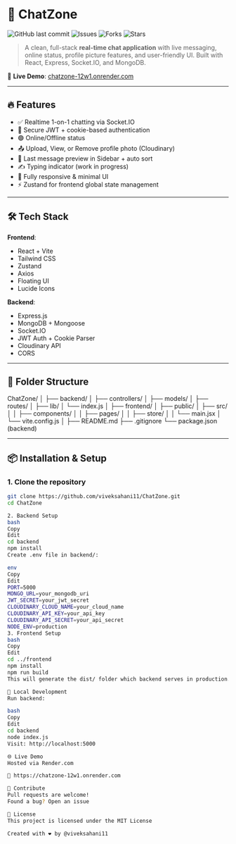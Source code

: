 # 💬 ChatZone

![GitHub last commit](https://img.shields.io/github/last-commit/viveksahani11/ChatZone?color=blue&style=flat-square)
![Issues](https://img.shields.io/github/issues/viveksahani11/ChatZone?color=orange&style=flat-square)
![Forks](https://img.shields.io/github/forks/viveksahani11/ChatZone?style=social)
![Stars](https://img.shields.io/github/stars/viveksahani11/ChatZone?style=social)

> A clean, full-stack **real-time chat application** with live messaging, online status, profile picture features, and user-friendly UI. Built with React, Express, Socket.IO, and MongoDB.

🔗 **Live Demo**: [chatzone-12w1.onrender.com](https://chatzone-12w1.onrender.com)

---

## 🔥 Features

- ✅ Realtime 1-on-1 chatting via Socket.IO  
- 🔐 Secure JWT + cookie-based authentication  
- 🟢 Online/Offline status  
- 📤 Upload, View, or Remove profile photo (Cloudinary)  
- 📩 Last message preview in Sidebar + auto sort  
- ✍️ Typing indicator (work in progress)  
- 📱 Fully responsive & minimal UI  
- ⚡ Zustand for frontend global state management  

---

## 🛠️ Tech Stack

**Frontend**:
- React + Vite
- Tailwind CSS
- Zustand
- Axios
- Floating UI
- Lucide Icons

**Backend**:
- Express.js
- MongoDB + Mongoose
- Socket.IO
- JWT Auth + Cookie Parser
- Cloudinary API
- CORS

---

## 🧩 Folder Structure

ChatZone/
│
├── backend/
│ ├── controllers/
│ ├── models/
│ ├── routes/
│ ├── lib/
│ └── index.js
│
├── frontend/
│ ├── public/
│ ├── src/
│ │ ├── components/
│ │ ├── pages/
│ │ ├── store/
│ │ └── main.jsx
│ └── vite.config.js
│
├── README.md
├── .gitignore
└── package.json (backend)


---

## 📦 Installation & Setup

### 1. Clone the repository

```bash
git clone https://github.com/viveksahani11/ChatZone.git
cd ChatZone

2. Backend Setup
bash
Copy
Edit
cd backend
npm install
Create .env file in backend/:

env
Copy
Edit
PORT=5000
MONGO_URL=your_mongodb_uri
JWT_SECRET=your_jwt_secret
CLOUDINARY_CLOUD_NAME=your_cloud_name
CLOUDINARY_API_KEY=your_api_key
CLOUDINARY_API_SECRET=your_api_secret
NODE_ENV=production
3. Frontend Setup
bash
Copy
Edit
cd ../frontend
npm install
npm run build
This will generate the dist/ folder which backend serves in production.

🧪 Local Development
Run backend:

bash
Copy
Edit
cd backend
node index.js
Visit: http://localhost:5000

🌐 Live Demo
Hosted via Render.com

🔗 https://chatzone-12w1.onrender.com

🧠 Contribute
Pull requests are welcome!
Found a bug? Open an issue

🪪 License
This project is licensed under the MIT License

Created with ❤️ by @viveksahani11
